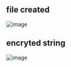 ## file created
![image](https://github.com/jchodev/android-keystore/assets/100594737/24d9cb96-c4bc-4dc0-8481-73ec9e8767ea)

## encryted string
![image](https://github.com/jchodev/android-keystore/assets/100594737/3d8b9945-4278-4750-a55f-f610312a285e)
